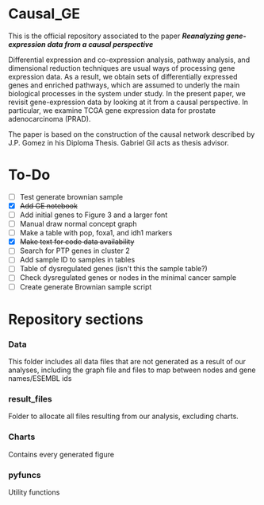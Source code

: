# Causal_GE
This is the official repository associated to the paper ***Reanalyzing gene-expression data from a causal perspective***

Differential expression and co-expression analysis, pathway analysis, and dimensional reduction techniques are usual ways of processing gene expression data. As a result, we obtain sets of differentially expressed genes and enriched pathways, which are assumed to underly the main biological processes in the system under study.  In the present paper, we revisit gene-expression data by looking at it from a causal perspective. In particular, we examine TCGA gene expression data for prostate adenocarcinoma (PRAD). 

The paper is based on the construction of the causal network described by J.P. Gomez in his Diploma Thesis. Gabriel Gil acts as thesis advisor.  

# To-Do
- [ ] Test generate brownian sample
- [X] ~~Add GE notebook~~
- [ ] Add initial genes to Figure 3 and a larger font
- [ ] Manual draw normal concept graph
- [ ] Make a table with pop, foxa1, and idh1 markers 
- [X] ~~Make text for code data availability~~
- [ ] Search for PTP genes in cluster 2
- [ ] Add sample ID to samples in tables
- [ ] Table of dysregulated genes (isn't this the sample table?)
- [ ] Check dysregulated genes or nodes in the minimal cancer sample
- [ ] Create generate Brownian sample script
  
# Repository sections
### Data
This folder includes all data files that are not generated as a result of our analyses, including the graph file and files to map between nodes and
gene names/ESEMBL ids

### result_files
Folder to allocate all files resulting from our analysis, excluding charts.

### Charts
Contains every generated figure 

### pyfuncs
Utility functions
